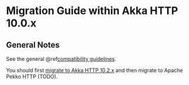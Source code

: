 # Migration Guide within Akka HTTP 10.0.x

## General Notes

See the general @ref[compatibility guidelines](../compatibility-guidelines.md).

You should first [migrate to Akka HTTP 10.2.x](https://doc.akka.io/docs/akka-http/current/migration-guide/migration-guide-10.0.x.html)
and then migrate to Apache Pekko HTTP (TODO).